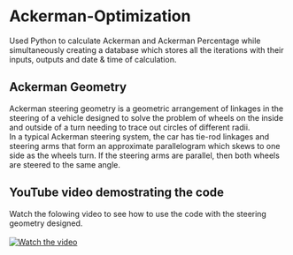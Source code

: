 # Ackerman-Optimization
Used Python to calculate Ackerman and Ackerman Percentage while simultaneously creating a database which stores all the iterations with their inputs, outputs and date &amp; time of calculation.

## Ackerman Geometry 
Ackerman steering geometry is a geometric arrangement of linkages in the steering of a vehicle designed to solve the problem of wheels on the inside and outside of a turn needing to trace out circles of different radii.<br/>
In a typical Ackerman steering system, the car has tie-rod linkages and steering arms that form an approximate parallelogram which skews to one side as the wheels turn. If the steering arms are parallel, then both wheels are steered to the same angle.

## YouTube video demostrating the code
Watch the folowing video to see how to use the code with the steering geometry designed.<br/>
<br/>
[![Watch the video](https://img.youtube.com/vi/E890sKvDf6M/hqdefault.jpg)](https://youtu.be/E890sKvDf6M)

